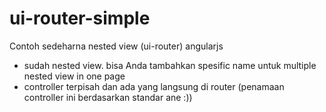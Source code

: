# ui-router-simple
Contoh sedeharna nested view (ui-router) angularjs

- sudah nested view. bisa Anda tambahkan spesific name untuk multiple nested view in one page
- controller terpisah dan ada yang langsung di router (penamaan controller ini berdasarkan standar ane :))
